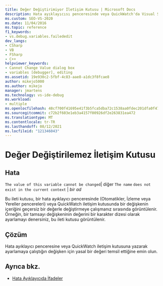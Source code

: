 ```yaml
---
title: Değer Değiştirimiyor İletişim Kutusu | Microsoft Docs
description: Hata ayıklayıcısı penceresinde veya QuickWatch'da Visual Studio geçersiz bir değere değiştirmeye çalışma sırasında görüntülenen Değer Değiştirimiyor iletişim kutusunu gözden geçirebilirsiniz.
ms.custom: SEO-VS-2020
ms.date: 11/04/2016
ms.topic: reference
f1_keywords:
- vs.debug.variables.failededit
dev_langs:
- CSharp
- VB
- FSharp
- C++
helpviewer_keywords:
- Cannot Change Value dialog box
- variables [debugger], editing
ms.assetid: 19e930c2-5fbf-4c83-aae8-a1dc3f8fcae8
author: mikejo5000
ms.author: mikejo
manager: jmartens
ms.technology: vs-ide-debug
ms.workload:
- multiple
ms.openlocfilehash: 48cf700f41695e41f3b5fca5dba72c1538aa0fdec201dfa0f47f733e1a327b9c
ms.sourcegitcommit: c72b2f603e1eb3a4157f00926df2e263831ea472
ms.translationtype: MT
ms.contentlocale: tr-TR
ms.lasthandoff: 08/12/2021
ms.locfileid: "121346043"
---
```

# <a name="cannot-change-value-dialog-box"></a>Değer Değiştirilemez İletişim Kutusu
## <a name="error"></a>Hata
 `The value of this variable cannot be changed`&#124; diğer `The name`  `does not exist in the current context` &#124; *bir ad*

 Bu ileti kutusu, bir hata ayıklayıcı penceresinde (Otomatikler, İzleme veya Yereller pencereleri) veya QuickWatch iletişim kutusunda bir değişkenin içeriğini geçersiz bir değerle değiştirmeye çalışmanız sırasında görüntülenir. Örneğin, bir tamsayı değişkeninin değerini bir karakter dizesi olarak ayarlamayı denersiniz, bu ileti kutusu görüntülenir.

## <a name="solution"></a>Çözüm
 Hata ayıklayıcı penceresine veya QuickWatch iletişim kutusuna yazarak ayarlamaya çalıştığın değişken için yasal bir değeri temsil ettiğine emin olun.

## <a name="see-also"></a>Ayrıca bkz.

- [Hata Ayıklayıcıda İfadeler](../debugger/expressions-in-the-debugger.md)